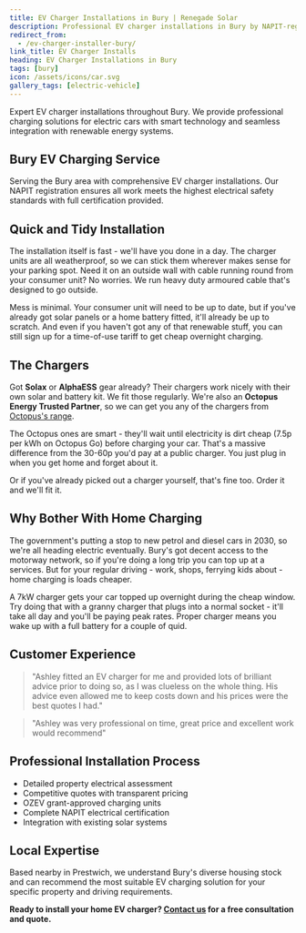```yaml
---
title: EV Charger Installations in Bury | Renegade Solar
description: Professional EV charger installations in Bury by NAPIT-registered electrician. Smart charging solutions with competitive pricing.
redirect_from:
  - /ev-charger-installer-bury/
link_title: EV Charger Installs
heading: EV Charger Installations in Bury
tags: [bury]
icon: /assets/icons/car.svg
gallery_tags: [electric-vehicle]
---
```


Expert EV charger installations throughout Bury. We provide professional charging solutions for electric cars with smart technology and seamless integration with renewable energy systems.

## Bury EV Charging Service

Serving the Bury area with comprehensive EV charger installations. Our NAPIT registration ensures all work meets the highest electrical safety standards with full certification provided.

## Quick and Tidy Installation

The installation itself is fast - we'll have you done in a day. The charger units are all weatherproof, so we can stick them wherever makes sense for your parking spot. Need it on an outside wall with cable running round from your consumer unit? No worries. We run heavy duty armoured cable that's designed to go outside.

Mess is minimal. Your consumer unit will need to be up to date, but if you've already got solar panels or a home battery fitted, it'll already be up to scratch. And even if you haven't got any of that renewable stuff, you can still sign up for a time-of-use tariff to get cheap overnight charging.

## The Chargers

Got **Solax** or **AlphaESS** gear already? Their chargers work nicely with their own solar and battery kit. We fit those regularly. We're also an **Octopus Energy Trusted Partner**, so we can get you any of the chargers from [Octopus's range](https://octopus.energy/get-an-ev-charger/).

The Octopus ones are smart - they'll wait until electricity is dirt cheap (7.5p per kWh on Octopus Go) before charging your car. That's a massive difference from the 30-60p you'd pay at a public charger. You just plug in when you get home and forget about it.

Or if you've already picked out a charger yourself, that's fine too. Order it and we'll fit it.

## Why Bother With Home Charging

The government's putting a stop to new petrol and diesel cars in 2030, so we're all heading electric eventually. Bury's got decent access to the motorway network, so if you're doing a long trip you can top up at a services. But for your regular driving - work, shops, ferrying kids about - home charging is loads cheaper.

A 7kW charger gets your car topped up overnight during the cheap window. Try doing that with a granny charger that plugs into a normal socket - it'll take all day and you'll be paying peak rates. Proper charger means you wake up with a full battery for a couple of quid.

## Customer Experience

> "Ashley fitted an EV charger for me and provided lots of brilliant advice prior to doing so, as I was clueless on the whole thing. His advice even allowed me to keep costs down and his prices were the best quotes I had."

> "Ashley was very professional on time, great price and excellent work would recommend"

## Professional Installation Process

- Detailed property electrical assessment
- Competitive quotes with transparent pricing
- OZEV grant-approved charging units
- Complete NAPIT electrical certification
- Integration with existing solar systems

## Local Expertise

Based nearby in Prestwich, we understand Bury's diverse housing stock and can recommend the most suitable EV charging solution for your specific property and driving requirements.

**Ready to install your home EV charger? [Contact us](/contact/) for a free consultation and quote.**

